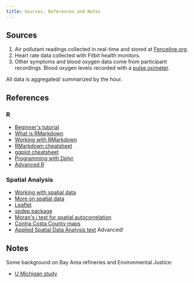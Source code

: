 ```yaml
---
title: Sources, References and Notes
---
```


## Sources

1. Air pollutant readings collected in real-time and stored at [Fenceline.org](fenceline.org).
2. Heart rate data collected with Fitbit health monitors.
3. Other symptoms and blood oxygen data come from participant recordings. Blood oxygen levels recorded with a [pulse oximeter](https://en.wikipedia.org/wiki/Pulse_oximetry).

All data is aggregated/ summarized by the hour. 

## References

### R

+ [Beginner's tutorial](http://r4ds.had.co.nz/)
+ [What is RMarkdown](http://rmarkdown.rstudio.com/index.html)
+ [Working with RMarkdown](http://www.stat.cmu.edu/~cshalizi/rmarkdown/)
+ [RMarkdown cheatsheet](https://www.rstudio.com/wp-content/uploads/2016/03/rmarkdown-cheatsheet-2.0.pdf)
+ [ggplot cheatsheet](http://zevross.com/blog/2014/08/04/beautiful-plotting-in-r-a-ggplot2-cheatsheet-3/)
+ [Programming with Dplyr](http://dplyr.tidyverse.org/articles/programming.html)
+ [Advanced R](http://adv-r.had.co.nz/)

### Spatial Analysis

+ [Working with spatial data](http://www.rspatial.org/)
+ [More on spatial data](http://mazamascience.com/WorkingWithData/?p=1494)
+ [Leaflet](https://rstudio.github.io/leaflet/)
+ [spdep package](https://cran.r-project.org/web/packages/spdep/spdep.pdf)
+ [Moran's i test for spatial autocorrelation](http://www.rspatial.org/analysis/rst/3-spauto.html#compute-moran-s-i)
+ [Contra Costa County maps](http://www.contracosta.ca.gov/4475/Maps-and-Data)
+ [Applied Spatial Data Analysis text](http://gis.humboldt.edu/OLM/R/Spatial%20Analysis%20With%20R.pdf) Advanced!

## Notes

Some background on Bay Area refineries and Environmental Justice:

+ [U Michigan study](http://www.umich.edu/~snre492/sherman.html)


